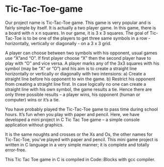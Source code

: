 # Tic-Tac-Toe-game
Our project name is Tic-Tac-Toe game. This game is very popular and is
fairly simple by itself. It is actually a two player game. In this game, there is
a board with n x n squares. In our game, it is 3 x 3 squares.
The goal of Tic-Tac-Toe is to be one of the players to get three same
symbols in a row - horizontally, vertically or diagonally - on a 3 x 3 grid.

A player can choose between two symbols with his opponent, usual games
use “X”and “O”. If first player choose “X” then the second player have to
play with “O” and vice versa.
A player marks any of the 3x3 squares with his symbol (may be “X” or “O”)
and his aim is to create a straight line horizontally or vertically or diagonally
with two intensions:
a) Create a straight line before his opponent to win the game.
b) Restrict his opponent from creating a straight line first.
In case logically no one can create a straight line with his own symbol, the
game results a tie.
Hence there are only three possible results – a player wins, his opponent
(human or computer) wins or it’s a tie. 

You have probably played the Tic-Tac-Toe game to pass time during school hours. It’s fun when you play with paper and pencil. Here, we have developed a mini project in C Tic Tac Toe game – a simple console application without graphics.

It is the same noughts and crosses or the Xs and Os, the other names for Tic-Tac-Toe, you’ve played with paper and pencil. This mini game project is written in C language in a very simple manner; it is complete and totally error-free.

This Tic Tac Toe game in C is compiled in Code::Blocks with gcc compiler.
